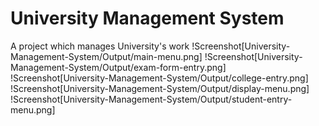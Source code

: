 # University Management System
 A project which manages University's work
 !Screenshot[University-Management-System/Output/main-menu.png]
 !Screenshot[University-Management-System/Output/exam-form-entry.png]
 !Screenshot[University-Management-System/Output/college-entry.png]
 !Screenshot[University-Management-System/Output/display-menu.png]
 !Screenshot[University-Management-System/Output/student-entry-menu.png]
 
